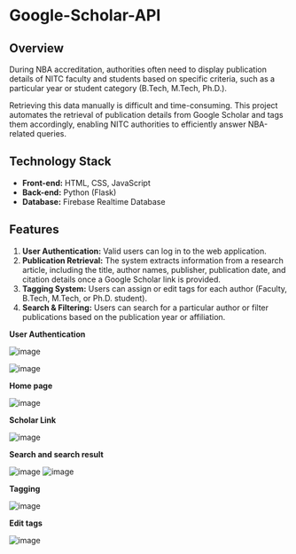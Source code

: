 # Google-Scholar-API

## Overview  
During NBA accreditation, authorities often need to display publication details of NITC faculty and students based on specific criteria, such as a particular year or student category (B.Tech, M.Tech, Ph.D.).  

Retrieving this data manually is difficult and time-consuming. This project automates the retrieval of publication details from Google Scholar and tags them accordingly, enabling NITC authorities to efficiently answer NBA-related queries.

## Technology Stack
- **Front-end:** HTML, CSS, JavaScript  
- **Back-end:** Python (Flask)  
- **Database:** Firebase Realtime Database  

## Features  
1. **User Authentication:** Valid users can log in to the web application.  
2. **Publication Retrieval:** The system extracts information from a research article, including the title, author names, publisher, publication date, and citation details once a Google Scholar link is provided.  
3. **Tagging System:** Users can assign or edit tags for each author (Faculty, B.Tech, M.Tech, or Ph.D. student).  
4. **Search & Filtering:** Users can search for a particular author or filter publications based on the publication year or affiliation.  

**User Authentication**

   ![image](https://github.com/user-attachments/assets/b3e8c640-1438-4df6-97b0-7c999997542c)

 
   ![image](https://github.com/user-attachments/assets/8bcf926f-5119-4440-b361-f00c51649013)

   
**Home page**

   ![image](https://github.com/user-attachments/assets/5cf646b2-1d49-48f7-bb92-64984942be43)
   
**Scholar Link**

   ![image](https://github.com/user-attachments/assets/5db3465a-e2dc-4896-ac66-0494989359d6)


**Search and search result**

   ![image](https://github.com/user-attachments/assets/9f293d1a-88cc-4861-8cb6-72f2beac0e27)
   ![image](https://github.com/user-attachments/assets/8377e5e3-a480-473c-bcd8-ced65130b6fe)


   
**Tagging**

   ![image](https://github.com/user-attachments/assets/c63a6151-d864-4759-8e1b-1398e3f82fb0)

**Edit tags**

   ![image](https://github.com/user-attachments/assets/cc9646b0-8d90-40ef-af59-141518275172)










